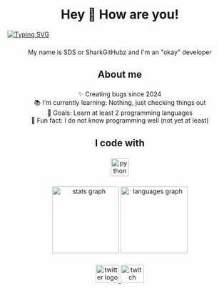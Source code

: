 <h1 align="center">Hey 👋 How are you!</h1>

[![Typing SVG](https://readme-typing-svg.demolab.com?font=JetBrains+Mono&size=30&pause=1000&center=true&width=435&lines=touch+grass+dude)](https://git.io/typing-svg)

###

<p align="center">My name is SDS or SharkGitHubz and I'm an "okay" developer</p> 

###

<h2 align="center">About me</h2>

###

<p align="center">✨ Creating bugs since 2024<br>📚 I'm currently learning: Nothing, just checking things out<br>🎯 Goals: Learn at least 2 programming languages<br>🎲 Fun fact: I do not know programming well (not yet at least)</p>

###

<h2 align="center">I code with</h2>

###

<div align="center">
  <img src="https://cdn.jsdelivr.net/gh/devicons/devicon/icons/python/python-original.svg" height="40" alt="python logo"  />
</div>

###

<div align="center">
  <img src="https://github-readme-stats.vercel.app/api?username=SharkGitHubz&hide_title=false&hide_rank=false&show_icons=true&include_all_commits=true&count_private=true&disable_animations=false&theme=dracula&locale=en&hide_border=false&order=1" height="150" alt="stats graph"  />
  <img src="https://github-readme-stats.vercel.app/api/top-langs?username=SharkGitHubz&locale=en&hide_title=false&layout=compact&card_width=320&langs_count=5&theme=dracula&hide_border=false&order=2" height="150" alt="languages graph"  />
</div>

###

<div align="center">
  <a href="https://x.com/shrkcreation" target="_blank">
    <img src="https://raw.githubusercontent.com/maurodesouza/profile-readme-generator/master/src/assets/icons/social/twitter/default.svg" width="52" height="40" alt="twitter logo"  />
  </a>
  <a href="https://www.twitch.tv/sharkydoesstufff" target="_blank">
    <img src="https://raw.githubusercontent.com/maurodesouza/profile-readme-generator/master/src/assets/icons/social/twitch/default.svg" width="52" height="40" alt="twitch logo"  />
  </a>
</div>

###
